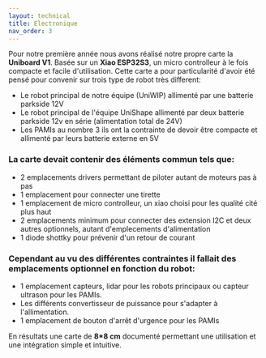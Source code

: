 ```yaml
---
layout: technical
title: Electronique
nav_order: 3
---
```


Pour notre première année nous avons réalisé notre propre carte la **Uniboard V1**.
Basée sur un **Xiao ESP32S3**, un micro controlleur à le fois compacte et facile d'utilisation.
Cette carte a pour particularité d'avoir été pensé pour convenir sur trois type de robot très different:

- Le robot principal de notre équipe (UniWIP) allimenté par une batterie parkside 12V 
- Le robot principal de l'équipe UniShape allimenté par deux batterie parkside 12v en série (alimentation total de 24V)
- Les PAMIs au nombre 3 ils ont la contrainte de devoir être compacte et allimenté par leurs batterie externe en 5V

### La carte devait contenir des éléments commun tels que:

- 2 emplacements drivers permettant de piloter autant de moteurs pas à pas
- 1 emplacement pour connecter une tirette 
- 1 emplacement de micro controlleur, un xiao choisi pour les qualité cité plus haut
- 2 emplacements minimum pour connecter des extension I2C et deux autres optionnels, autant d'emplecements d'alimentation
- 1 diode shottky pour prévenir d'un retour de courant

### Cependant au vu des différentes contraintes il fallait des emplacements optionnel en fonction du robot:

- 1 emplacement capteurs, lidar pour les robots principaux ou capteur ultrason pour les PAMIs.
- Les différents convertisseur de puissance pour s'adapter à l'allimentation.
- 1 emplacement de bouton d'arrêt d'urgence pour les PAMIs

<kicanvas-embed controls="full">
    <kicanvas-source src="./Carte_Fichiers_KiCad/UniBoard-Xiao.kicad_pcb"></kicanvas-source>
    <kicanvas-source src="./Carte_Fichiers_KiCad/UniBoard-Xiao.kicad_sch"></kicanvas-source>
</kicanvas-embed>

En résultats une carte de **8*8 cm** documenté permettant une utilisation et une intégration simple et intuitive.
